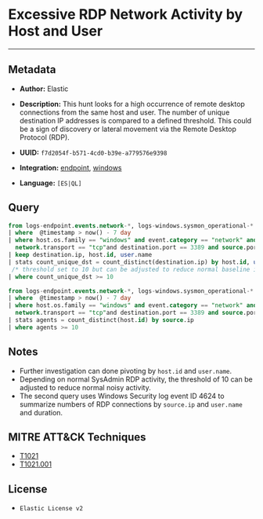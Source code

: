 # Excessive RDP Network Activity by Host and User

---

## Metadata

- **Author:** Elastic
- **Description:** This hunt looks for a high occurrence of remote desktop connections from the same host and user. The number of unique destination IP addresses is compared to a defined threshold. This could be a sign of discovery or lateral movement via the Remote Desktop Protocol (RDP).

- **UUID:** `f7d2054f-b571-4cd0-b39e-a779576e9398`
- **Integration:** [endpoint](https://docs.elastic.co/integrations/endpoint), [windows](https://docs.elastic.co/integrations/windows)
- **Language:** `[ES|QL]`

## Query

```sql
from logs-endpoint.events.network-*, logs-windows.sysmon_operational-*
| where  @timestamp > now() - 7 day
| where host.os.family == "windows" and event.category == "network" and network.direction == "egress" and
  network.transport == "tcp"and destination.port == 3389 and source.port >= 49152
| keep destination.ip, host.id, user.name
| stats count_unique_dst = count_distinct(destination.ip) by host.id, user.name
 /* threshold set to 10 but can be adjusted to reduce normal baseline in your env */
| where count_unique_dst >= 10
```

```sql
from logs-endpoint.events.network-*, logs-windows.sysmon_operational-*
| where  @timestamp > now() - 7 day
| where host.os.family == "windows" and event.category == "network" and process.name == "svchost.exe" and network.direction == "ingress" and
  network.transport == "tcp"and destination.port == 3389 and source.port >= 49152
| stats agents = count_distinct(host.id) by source.ip
| where agents >= 10
```

## Notes

- Further investigation can done pivoting by `host.id` and `user.name`.
- Depending on normal SysAdmin RDP activity, the threshold of 10 can be adjusted to reduce normal noisy activity.
- The second query uses Windows Security log event ID 4624 to summarize numbers of RDP connections by `source.ip` and `user.name` and duration.
## MITRE ATT&CK Techniques

- [T1021](https://attack.mitre.org/techniques/T1021)
- [T1021.001](https://attack.mitre.org/techniques/T1021/001)

## License

- `Elastic License v2`
